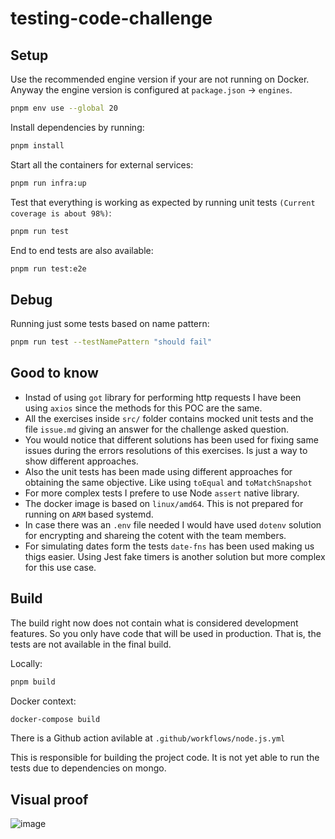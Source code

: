 # testing-code-challenge

## Setup

Use the recommended engine version if your are not running on Docker. Anyway the engine version is configured at `package.json` -> `engines`.
```bash
pnpm env use --global 20
```

Install dependencies by running:

```bash
pnpm install
```

Start all the containers for external services:
```bash
pnpm run infra:up
```

Test that everything is working as expected by running unit tests `(Current coverage is about 98%)`:

```bash
pnpm run test
```

End to end tests are also available:

```bash
pnpm run test:e2e
```

## Debug

Running just some tests based on name pattern:
```bash
pnpm run test --testNamePattern "should fail"
```

## Good to know

- Instad of using `got` library for performing http requests I have been using `axios` since the methods for this POC are the same.
- All the exercises inside `src/` folder contains mocked unit tests and the file `issue.md` giving an answer for the challenge asked question.
- You would notice that different solutions has been used for fixing same issues during the errors resolutions of this exercises. Is just a way to show different approaches.
- Also the unit tests has been made using different approaches for obtaining the same objective. Like using `toEqual` and `toMatchSnapshot`
- For more complex tests I prefere to use Node `assert` native library.
- The docker image is based on `linux/amd64`. This is not prepared for running on `ARM` based systemd.
- In case there was an `.env` file needed I would have used `dotenv` solution for encrypting and shareing the cotent with the team members.
- For simulating dates form the tests `date-fns` has been used making us thigs easier. Using Jest fake timers is another solution but more complex for this use case.

## Build

The build right now does not contain what is considered development features. So you only have code that will be used in production. That is, the tests are not available in the final build.

Locally:
```bash
pnpm build
```
Docker context:
```bash
docker-compose build
```

There is a Github action avilable at `.github/workflows/node.js.yml`

This is responsible for building the project code. It is not yet able to run the tests due to dependencies on mongo.

## Visual proof

![image](https://github.com/Bounteous17/testing-code-challenge/assets/16175933/849703ed-1ad3-4f99-b307-6b5c77daf80c)

